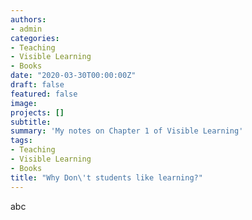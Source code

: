 ```yaml
---
authors:
- admin
categories:
- Teaching
- Visible Learning
- Books
date: "2020-03-30T00:00:00Z"
draft: false
featured: false
image:
projects: []
subtitle: 
summary: 'My notes on Chapter 1 of Visible Learning'
tags:
- Teaching
- Visible Learning
- Books
title: "Why Don\'t students like learning?"
---
```


abc